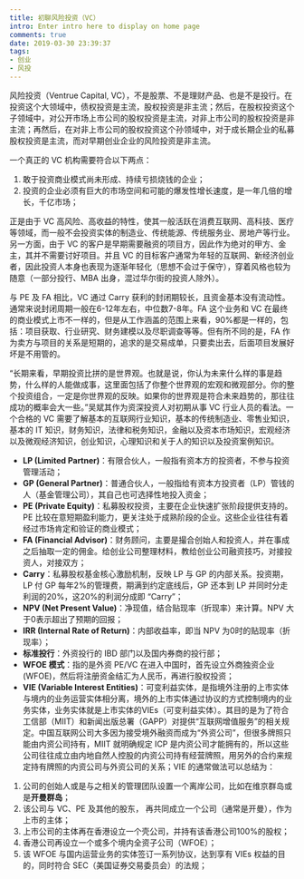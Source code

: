 ```yaml
---
title: 初聊风险投资（VC）
intro: Enter intro here to display on home page
comments: true
date: 2019-03-30 23:39:37
tags:
- 创业
- 风投
---
```



风险投资（Ventrue Capital, VC），不是股票、不是理财产品、也是不是投行。在投资这个大领域中，债权投资是主流，股权投资是非主流；然后，在股权投资这个子领域中，对公开市场上市公司的股权投资是主流，对非上市公司的股权投资是非主流；再然后，在对非上市公司的股权投资这个孙领域中，对于成长期企业的私募股权投资是主流，而对早期创业企业的风险投资是非主流。

一个真正的 VC 机构需要符合以下两点：

1. 敢于投资商业模式尚未形成、持续亏损烧钱的企业；
2. 投资的企业必须有巨大的市场空间和可能的爆发性增长速度，是一年几倍的增长，千亿市场；

正是由于 VC 高风险、高收益的特性，使其一般活跃在消费互联网、高科技、医疗等领域，而一般不会投资实体的制造业、传统能源、传统服务业、房地产等行业。另一方面，由于 VC 的客户是早期需要融资的项目方，因此作为绝对的甲方、金主，其并不需要讨好项目。并且 VC 的目标客户通常为年轻的互联网、新经济创业者，因此投资人本身也表现为逐渐年轻化（思想不会过于保守），穿着风格也较为随意（一部分投行、MBA 出身，混过华尔街的投资人除外）。

与 PE 及 FA 相比，VC 通过 Carry 获利的封闭期较长，且资金基本没有流动性。通常来说封闭周期一般在6-12年左右，中位数7-8年。FA 这个业务和 VC 在最终的商业模式上市不一样的，但是从工作涵盖的范围上来看，90%都是一样的，包括：项目获取、行业研究、财务建模以及尽职调查等等。但有所不同的是，FA 作为卖方与项目的关系是短期的，追求的是交易成单，只要卖出去，后面项目发展好坏是不用管的。

“长期来看，早期投资比拼的是世界观。也就是说，你认为未来什么样的事是趋势，什么样的人能做成事，这里面包括了你整个世界观的宏观和微观部分。你的整个投资组合，一定是你世界观的反映。如果你的世界观是符合未来趋势的，那往往成功的概率会大一些。”吴斌其作为资深投资人对初期从事 VC 行业人员的看法。一个合格的 VC 需要了解基本的互联网行业知识，基本的传统制造业、零售业知识，基本的 IT 知识，财务知识，法律和税务知识，金融以及资本市场知识，宏观经济以及微观经济知识，创业知识，心理知识和关于人的知识以及投资案例知识。

* **LP (Limited Partner)**：有限合伙人，一般指有资本方的投资者，不参与投资管理活动；
* **GP (General Partner)**：普通合伙人，一般指给有资本方投资者（LP）管钱的人（基金管理公司），其自己也可选择性地投入资金；
* **PE (Private Equity)**：私募股权投资，主要在企业快速扩张阶段提供支持的。PE 比较在意短期盈利能力，更关注处于成熟阶段的企业。这些企业往往有着经过市场肯定和验证的商业模式；
* **FA (Financial Advisor)**：财务顾问，主要是撮合创始人和投资人，并在事成之后抽取一定的佣金。给创业公司整理材料，教给创业公司融资技巧，对接投资人，对接双方；
* **Carry**：私募股权基金核心激励机制，反映 LP 与 GP 的内部关系。投资期，LP 付 GP 每年2%的管理费，期满到约定底线后，GP 还本到 LP 并同时分走利润的20%，这20%的利润分成即 “Carry”；
* **NPV (Net Present Value)**：净现值，结合贴现率（折现率）来计算。NPV 大于0表示超出了预期的回报；
* **IRR (Internal Rate of Return)**：内部收益率，即当 NPV 为0时的贴现率（折现率）；
* **标准投行**：外资投行的 IBD 部门以及国内券商的投行部；
* **WFOE 模式**：指的是外资 PE/VC 在进入中国时，首先设立外商独资企业 (WFOE)，然后将注册资金结汇为人民币，再进行股权投资；
* **VIE (Variable Interest Entities)**：可变利益实体，是指境外注册的上市实体与境内的业务运营实体相分离，境外的上市实体通过协议的方式控制境内的业务实体，业务实体就是上市实体的VIEs（可变利益实体）。其目的是为了符合工信部（MIIT）和新闻出版总署（GAPP）对提供“互联网增值服务”的相关规定。中国互联网公司大多因为接受境外融资而成为“外资公司”，但很多牌照只能由内资公司持有，MIIT 就明确规定 ICP 是内资公司才能拥有的，所以这些公司往往成立由内地自然人控股的内资公司持有经营牌照，用另外的合约来规定持有牌照的内资公司与外资公司的关系；VIE 的通常做法可以总结为：

1. 公司的创始人或是与之相关的管理团队设置一个离岸公司，比如在维京群岛或是**开曼群岛**；
2. 该公司与 VC、PE 及其他的股东， 再共同成立一个公司（通常是开曼），作为上市的主体；
3. 上市公司的主体再在香港设立一个壳公司，并持有该香港公司100%的股权；
4. 香港公司再设立一个或多个境内全资子公司（WFOE）；
5. 该 WFOE 与国内运营业务的实体签订一系列协议，达到享有 VIEs 权益的目的，同时符合 SEC（美国证券交易委员会）的法规；



